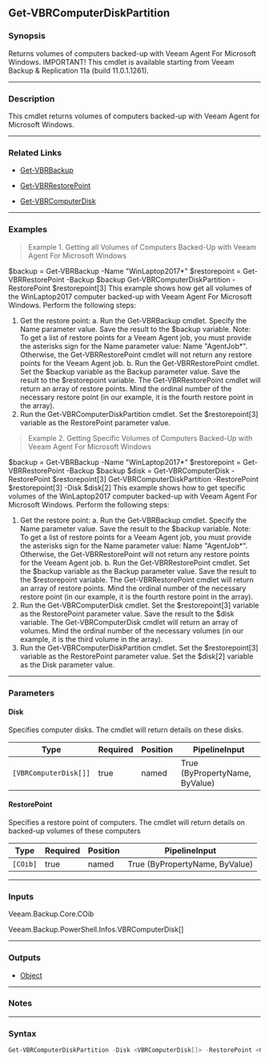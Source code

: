 Get-VBRComputerDiskPartition
----------------------------

### Synopsis
Returns volumes of computers backed-up with Veeam Agent For Microsoft Windows.
IMPORTANT!
This cmdlet is available starting from Veeam Backup & Replication 11a (build 11.0.1.1261).

---

### Description

This cmdlet returns volumes of computers backed-up with Veeam Agent for Microsoft Windows.

---

### Related Links
* [Get-VBRBackup](Get-VBRBackup)

* [Get-VBRRestorePoint](Get-VBRRestorePoint)

* [Get-VBRComputerDisk](Get-VBRComputerDisk)

---

### Examples
> Example 1. Getting all Volumes of Computers Backed-Up with Veeam Agent For Microsoft Windows

$backup = Get-VBRBackup -Name "WinLaptop2017*"
$restorepoint = Get-VBRRestorePoint -Backup $backup
Get-VBRComputerDiskPartition -RestorePoint $restorepoint[3]
This example shows how get all volumes of the WinLaptop2017 computer backed-up with Veeam Agent For Microsoft Windows.
Perform the following steps:
1. Get the restore point:
a. Run the Get-VBRBackup cmdlet. Specify the Name parameter value. Save the result to the $backup variable.
Note: To get a list of restore points for a Veeam Agent job, you must provide the asterisks sign for the Name parameter value: Name "AgentJob*". Otherwise, the Get-VBRRestorePoint cmdlet will not return any restore points for the Veeam Agent job.
b. Run the Get-VBRRestorePoint cmdlet. Set the $backup variable as the Backup parameter value. Save the result to the $restorepoint variable.
The Get-VBRRestorePoint cmdlet will return an array of restore points. Mind the ordinal number of the necessary restore point (in our example, it is the fourth restore point in the array).
2. Run the Get-VBRComputerDiskPartition cmdlet. Set the $restorepoint[3] variable as the RestorePoint parameter value.
> Example 2. Getting Specific Volumes of Computers Backed-Up with Veeam Agent For Microsoft Windows

$backup = Get-VBRBackup -Name "WinLaptop2017*"
$restorepoint = Get-VBRRestorePoint -Backup $backup
$disk = Get-VBRComputerDisk -RestorePoint $restorepoint[3]
Get-VBRComputerDiskPartition -RestorePoint $restorepoint[3] -Disk $disk[2]
This example shows how to get specific volumes of the WinLaptop2017 computer backed-up with Veeam Agent For Microsoft Windows.
Perform the following steps:
1. Get the restore point:
a. Run the Get-VBRBackup cmdlet. Specify the Name parameter value. Save the result to the $backup variable.
Note: To get a list of restore points for a Veeam Agent job, you must provide the asterisks sign for the Name parameter value: Name "AgentJob*". Otherwise, the Get-VBRRestorePoint will not return any restore points for the Veeam Agent job.
b. Run the Get-VBRRestorePoint cmdlet. Set the $backup variable as the Backup parameter value. Save the result to the $restorepoint variable.
The Get-VBRRestorePoint cmdlet will return an array of restore points. Mind the ordinal number of the necessary restore point (in our example, it is the fourth restore point in the array).
2. Run the Get-VBRComputerDisk cmdlet. Set the $restorepoint[3] variable as the RestorePoint parameter value. Save the result to the $disk variable.
The Get-VBRComputerDisk cmdlet will return an array of volumes. Mind the ordinal number of the necessary volumes (in our example, it is the third volume in the array).
3. Run the Get-VBRComputerDiskPartition cmdlet. Set the $restorepoint[3] variable as the RestorePoint parameter value. Set the $disk[2] variable as the Disk parameter value.

---

### Parameters
#### **Disk**
Specifies computer disks. The cmdlet will return details on these disks.

|Type                 |Required|Position|PipelineInput                 |
|---------------------|--------|--------|------------------------------|
|`[VBRComputerDisk[]]`|true    |named   |True (ByPropertyName, ByValue)|

#### **RestorePoint**
Specifies a restore point of computers. The cmdlet will return details on backed-up volumes of these computers

|Type    |Required|Position|PipelineInput                 |
|--------|--------|--------|------------------------------|
|`[COib]`|true    |named   |True (ByPropertyName, ByValue)|

---

### Inputs
Veeam.Backup.Core.COib

Veeam.Backup.PowerShell.Infos.VBRComputerDisk[]

---

### Outputs
* [Object](https://learn.microsoft.com/en-us/dotnet/api/System.Object)

---

### Notes

---

### Syntax
```PowerShell
Get-VBRComputerDiskPartition -Disk <VBRComputerDisk[]> -RestorePoint <COib> [<CommonParameters>]
```

